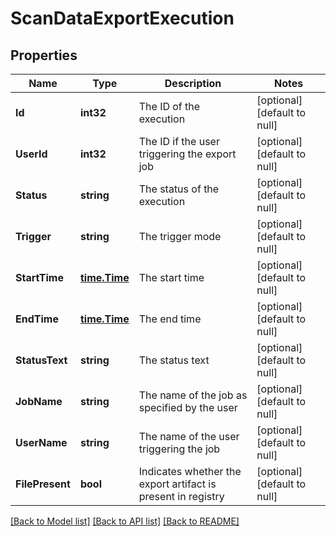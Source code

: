 # ScanDataExportExecution

## Properties
Name | Type | Description | Notes
------------ | ------------- | ------------- | -------------
**Id** | **int32** | The ID of the execution | [optional] [default to null]
**UserId** | **int32** | The ID if the user triggering the export job | [optional] [default to null]
**Status** | **string** | The status of the execution | [optional] [default to null]
**Trigger** | **string** | The trigger mode | [optional] [default to null]
**StartTime** | [**time.Time**](time.Time.md) | The start time | [optional] [default to null]
**EndTime** | [**time.Time**](time.Time.md) | The end time | [optional] [default to null]
**StatusText** | **string** | The status text | [optional] [default to null]
**JobName** | **string** | The name of the job as specified by the user | [optional] [default to null]
**UserName** | **string** | The name of the user triggering the job | [optional] [default to null]
**FilePresent** | **bool** | Indicates whether the export artifact is present in registry | [optional] [default to null]

[[Back to Model list]](../README.md#documentation-for-models) [[Back to API list]](../README.md#documentation-for-api-endpoints) [[Back to README]](../README.md)



